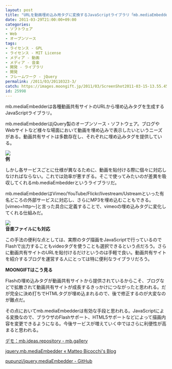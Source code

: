 ```yaml
---
layout: post
title: "URLを動画埋め込み用タグに変換するJavaScriptライブラリ「mb.mediaEmbedder」"
date: 2011-03-29T21:00:00+09:00
categories:
- ソフトウェア
- Web
- オープンソース
tags: 
- ライセンス - GPL
- ライセンス - MIT License
- メディア - 動画
- メディア - 音楽
- 開発 - ライブラリ
- 開発
- フレームワーク - jQuery
permalink: /2011/03/20110323-3/
catch: https://images.moongift.jp/2011/03/ScreenShot2011-03-15-13.55.45_thumb.png
id: 25998
---
```

mb.mediaEmbedderは各種動画共有サイトのURLから埋め込みタグを生成するJavaScriptライブラリ。

  

mb.mediaEmbedderはjQuery製のオープンソース・ソフトウェア。ブログやWebサイトなど様々な場面において動画を埋め込みで表示したいというニーズがある。動画共有サイトは多数存在し、それぞれに埋め込みタグを提供している。

  

![](https://images.moongift.jp/2011/03/ScreenShot2011-03-15-13.55.06_thumb.png)  
**例**

  

しかし各サービスごとに仕様が異なるために、動画を貼付ける際に個々に対応しなければならない。これでは効率が悪すぎる。そこで使ってみたいのが差異を吸収してくれるmb.mediaEmbedderというライブラリだ。

  
<!--more-->  

mb.mediaEmbedderはVimeo/YouTube/Flickr/livestream/Ustreamといった有名どころの外部サービスに対応し、さらにMP3を埋め込むこともできる。[vimeo=http〜]と言った具合に定義することで、vimeoの埋め込みタグに変化してくれる仕組みだ。

  

![](https://images.moongift.jp/2011/03/ScreenShot2011-03-15-13.55.45_thumb.png)  
**音楽ファイルにも対応**

  

この手法の便利な点としては、実際のタグ描画をJavaScriptで行っているのでFlashで出力することもvideoタグを使うことも選択できるという点だろう。さらに動画共有サイトのURLを貼付けるだけというのは手軽で良い。動画共有サイトを紹介するブログを運営する人にとっては特に便利なライブラリだろう。

  
  
  

**MOONGIFTはこう見る**

  

Flashの埋め込みタグが動画共有サイトから提供されているからこそ、ブログなどで拡散されて動画共有サイトが成長するきっかけにつながったと思われる。だが完全に決め打ちでHTMLタグが埋め込まれるので、後で修正するのが大変なのが難点だ。

  

その点においてmb.mediaEmbedderは有効な手段と思われる。JavaScriptによる変換なので、ブラウザのFlashサポート、HTML5サポートなどによって描画内容を変更できるようになる。今後サービスが増えていく中ではさらに利便性が高まると思われる。

  

[デモ：mb.ideas.repository - mb.gallery](http://pupunzi.com/#mb.components/mb.mediaEmbedder/mediaEmbedder.html)

  

[jquery.mb.mediaEmbedder « Matteo Bicocchi's Blog](http://pupunzi.open-lab.com/mb-jquery-components/jquery-mb-mediaembedder/)

  

[pupunzi/jquery.mediaEmbedder - GitHub](https://github.com/pupunzi/jquery.mediaEmbedder)

